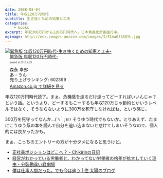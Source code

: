 ```yaml
---
date: 2008-08-04
title: 年収120万円時代
subtitle: 生き抜くための知恵と工夫
categories: 
    - books
excerpt: 年収300万円から120万円時代へ。日本貧民化計画進行中。
ogimage: http://ecx.images-amazon.com/images/I/51maG33XQYL.jpg
---
```


<div class="azlink-box"><div class="azlink-image" style="float:left"><a href="http://www.amazon.co.jp/exec/obidos/ASIN/4901318519/warikiru-22/" name="azlinklink" target="_blank"><img src="http://ecx.images-amazon.com/images/I/51maG33XQYL._SL160_.jpg" alt="緊急版 年収120万円時代-生き抜くための知恵と工夫-" style="border:none" /></a></div><div class="azlink-info" style="float:left;margin-left:15px;line-height:120%"><div class="azlink-name" style="margin-bottom:10px;line-height:120%"><a href="http://www.amazon.co.jp/exec/obidos/ASIN/4901318519/warikiru-22/" name="azlinklink" target="_blank">緊急版 年収120万円時代-</a><div class="azlink-powered-date" style="font-size:7pt;margin-top:5px;font-family:verdana;line-height:120%">posted at 2015.4.29</div></div><div class="azlink-detail">森永 卓郎<br />あ・うん<br />売り上げランキング: 602399<br /></div><div class="azlink-link" style="margin-top:5px"><a href="http://www.amazon.co.jp/exec/obidos/ASIN/4901318519/warikiru-22/" target="_blank">Amazon.co.jp で詳細を見る</a></div></div><div class="azlink-footer" style="clear:left"></div></div>

年収120万円時代読了。まぁ、危機感を煽るだけ煽ってどーすればいいんじゃ？という話。というより、どーするもこーするも年収120万じゃ節約とかいうレベルではなく、そうならないように300万を死守しなければね、という感じ。

300万を死守ってなんか…(´ﾍ｀;)ﾊｧ そうゆう時代でもないか。とりあえず、たまにこうゆう系の本を読んで自分を追い込まないと怠けてしまいそうなので、個人的には良かったかも。

まぁ、こっちのエントリーの方が十分タメになると思うけど。

+ [正社員ポジションはどこへ？ - Chikirinの日記](http://d.hatena.ne.jp/Chikirin/20080803)
+ [経営がわかっている労働者と、わかってない労働者の格差が拡大していく理由 - 分裂勘違い君劇場](http://d.hatena.ne.jp/fromdusktildawn/20080803/p1)
+ [僕は仕事人間だった。でも今は違う | 住 太陽のブログ](http://www.motoharusumi.com/%E5%83%95%E3%81%AF%E4%BB%95%E4%BA%8B%E4%BA%BA%E9%96%93%E3%81%A0%E3%81%A3%E3%81%9F%E3%80%82%E3%81%A7%E3%82%82%E4%BB%8A%E3%81%AF%E9%81%95%E3%81%86)